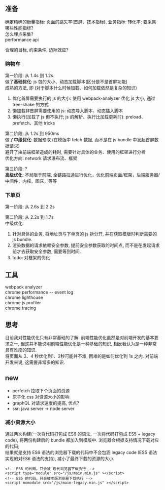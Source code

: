 ## 准备
确定精确的衡量指标: 页面的跳失率(首屏、技术指标), 业务指标: 转化率; 
要采集哪些性能指标?  
怎么埋点采集?  
performance api  

合理的目标, 约束条件, 边际效应?  


### 购物车
第一阶段: 从 1.4s 到 1.2s.    
做了**基础优化**: js 包的大小、动态加载脚本(区分是不是首屏功能)   
成熟的方法, 即 (对于脚本什么时候加载、如何加载依然是复杂的知识)  
1. 优化首屏需要执行的 js 的大小: 使用 webpack-analyzer 优化 js 大小, 通过 tree-shake 的方式  
2. 懒加载非首屏需要使用的 js: 动态导入脚本、动态插入脚本  
3. 懒执行(加载了 js 但不执行; js 的解析、执行比加载更耗时): preload、prefetch、其他 tricks  

第二阶段: 从 1.2s 到 950ms  
做了**中级优化**: 数据预取 (在模版中 fetch 数据, 而不是在 js bundle 中发起首屏数据请求)  
避开了由前端框架造成的耗时, 需要针对具体的业务、使用的框架进行分析  
优化方向: network 请求瀑布流、框架  

第三阶段: ?  
**高级优化**: 不局限于前端, 全链路拉通进行优化，优化前端页面/框架，后端服务器/中间件，内核，图床，等等  


### 下单页  
第一阶段: 从 2.6s 到 2.2s  


第二阶段: 从 2.2s 到 1.7s  
中级优化:   
1. 针对具体的业务, 将地址页与下单页的 js 拆分开, 并在获取模版时判断需要的 js bundle.  
2. 渲染数据的请求依赖安全参数,  提前安全参数获取的时间点, 而不是在发起请求前才去获取安全参数, 需要等到时间.  
3. todo: 对框架的优化  


## 工具
webpack analyzer  
chrome performance  -- event log  
chrome lighthouse  
chrome js profiler  
chrome tracing  


## 思考
目前我对性能优化只有非常基础的了解. 前端性能优化虽然是对前端开发的基本要求之一, 但这并不能说明前端性能优化是一种基础的知识, 相反我认为是一种非常具有难度的知识.   
将页面从 3、4 秒优化到1、2秒可能并不难, 困难的是如何优化到 1s 之内. 对前端开发来说, 这需要非常多的知识. 


## new
+ perfetch 拉取下个页面的资源
+ 原子化 css 对资源大小的影响
+ graphQL 对请求速度的提高, 优点?
+ ssr: java server -> node server


### 减小资源大小
通过两次构建(一次将代码打包成 ES6 的语法, 一次将代码打包成 ES5 + legacy code), 将两份构建后的 bundle 都加入到模版中. 浏览器会根据支持情况下载对应的代码;   
结果就是支持 ES6 语法的浏览器下载的代码中不会包涵 legacy code (ES5 语法实现的对ES6 语法的支持), 减小了最终下载的资源的大小.
```
<!-- ES6 的代码，只会被 现代浏览器下载执行 -->
<script type="module" src="/js/main.min.js" ></script>
<!-- ES5 的代码，只会被老版浏览器下载执行 -->
<script nomodule src="/js/main-legacy.min.js" ></script>
```

